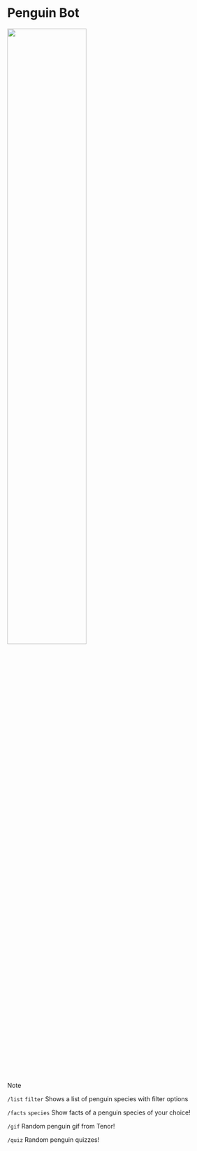 # Penguin Bot

<img src="https://i.imgur.com/MyPEDm9.png" width="60%" />

<br><br>
  
> [!NOTE]
> 
> ```/list``` ```filter``` Shows a list of penguin species with filter options
> 
> ```/facts``` ```species``` Show facts of a penguin species of your choice!
> 
> ```/gif``` Random penguin gif from Tenor!
>
> ```/quiz``` Random penguin quizzes!
> 
